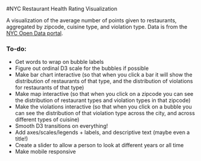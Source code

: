 #NYC Restaurant Health Rating Visualization

A visualization of the average number of points given to restaurants, aggregated by zipcode, cuisine type, and violation type. Data is from the [NYC Open Data portal](http://data.cityofnewyork.us/resource/xx67-kt59.json). 

### To-do:
* Get words to wrap on bubble labels
* Figure out ordinal D3 scale for the bubbles if possible
* Make bar chart interactive (so that when you click a bar it will show the distribution of restaurants of that type, and the distribution of violations for restaurants of that type)
* Make map interactive (so that when you click on a zipcode you can see the distribution of restaurant types and violation types in that zipcode)
* Make the violations interactive (so that when you click on a bubble you can see the distribution of that violation type across the city, and across different types of cuisine)
* Smooth D3 transitions on everything!
* Add axes/scales/legends + labels, and descriptive text (maybe even a title!)
* Create a slider to allow a person to look at different years or all time
* Make mobile responsive